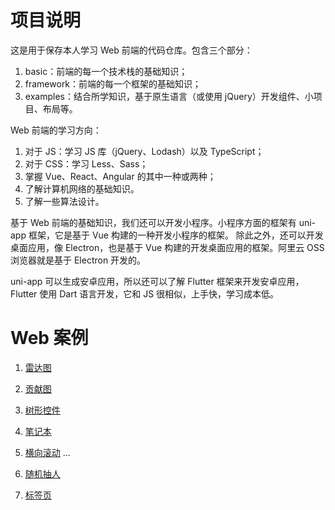 # 项目说明

这是用于保存本人学习 Web 前端的代码仓库。包含三个部分：

1. basic：前端的每一个技术栈的基础知识；
2. framework：前端的每一个框架的基础知识；
3. examples：结合所学知识，基于原生语言（或使用 jQuery）开发组件、小项目、布局等。

Web 前端的学习方向：

1. 对于 JS：学习 JS 库（jQuery、Lodash）以及 TypeScript；
2. 对于 CSS：学习 Less、Sass；
3. 掌握 Vue、React、Angular 的其中一种或两种；
4. 了解计算机网络的基础知识。
5. 了解一些算法设计。

基于 Web 前端的基础知识，我们还可以开发小程序。小程序方面的框架有 uni-app 框架，它是基于 Vue 构建的一种开发小程序的框架。
除此之外，还可以开发桌面应用，像 Electron，也是基于 Vue 构建的开发桌面应用的框架。阿里云 OSS 浏览器就是基于 Electron 开发的。

uni-app 可以生成安卓应用，所以还可以了解 Flutter 框架来开发安卓应用，Flutter 使用 Dart 语言开发，它和 JS 很相似，上手快，学习成本低。

# Web 案例

1. [雷达图](./03.examples/01.%E9%9B%B7%E8%BE%BE%E5%9B%BE)
2. [贡献图](./03.examples/02.Gitee%E8%B4%A1%E7%8C%AE%E5%9B%BE)
3. [树形控件](./03.examples/03.%E6%A0%91%E5%BD%A2%E6%8E%A7%E4%BB%B6)
4. [笔记本](./03.examples/04.%E7%AC%94%E8%AE%B0%E6%9C%AC)
5. [横向滚动](./03.examples/05.%E6%A8%AA%E5%90%91%E6%BB%9A%E5%8A%A8)
   ...

6. [随机抽人](./03.examples/09.%E9%9A%8F%E6%9C%BA%E6%8A%BD%E4%BA%BA)
7. [标签页](./03.examples/10.%E6%A0%87%E7%AD%BE%E9%A1%B5)
